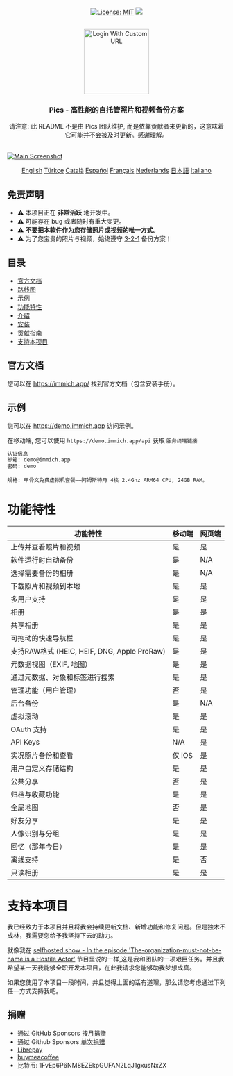 <p align="center"> 
  <br/>  
  <a href="https://opensource.org/licenses/MIT"><img src="https://img.shields.io/badge/license-MIT-green.svg?color=3F51B5&style=for-the-badge&label=License&logoColor=000000&labelColor=ececec" alt="License: MIT"></a>
  <a href="https://discord.gg/D8JsnBEuKb">
    <img src="https://img.shields.io/discord/979116623879368755.svg?label=Discord&logo=Discord&style=for-the-badge&logoColor=000000&labelColor=ececec" atl="Discord"/>
  </a>
  <br/>  
  <br/>   
</p>

<p align="center">
<img src="design/immich-logo.png" width="150" title="Login With Custom URL">
</p>
<h3 align="center">Pics - 高性能的自托管照片和视频备份方案</h3>
<p align="center">  
请注意: 此 README 不是由 Pics 团队维护, 而是依靠贡献者来更新的，这意味着它可能并不会被及时更新。感谢理解。
</p>
<br/>
<a href="https://immich.app">
<img src="design/immich-screenshots.png" title="Main Screenshot">
</a>
<br/>

<p align="center">
  <a href="README.md">English</a>
  <a href="README_tr_TR.md">Türkçe</a>
  <a href="README_ca_ES.md">Català</a>
  <a href="README_es_ES.md">Español</a>
  <a href="README_fr_FR.md">Français</a>
  <a href="README_nl_NL.md">Nederlands</a>
  <a href="README_ja_JP.md">日本語</a>
  <a href="README_it_IT.md">Italiano</a>
</p>


## 免责声明

- ⚠️ 本项目正在 **非常活跃** 地开发中。
- ⚠️ 可能存在 bug 或者随时有重大变更。
- ⚠️ **不要把本软件作为您存储照片或视频的唯一方式。**
- ⚠️ 为了您宝贵的照片与视频，始终遵守 [3-2-1](https://www.backblaze.com/blog/the-3-2-1-backup-strategy/) 备份方案！

## 目录

- [官方文档](https://immich.app/docs)
- [路线图](https://github.com/orgs/immich-app/projects/1)
- [示例](#示例)
- [功能特性](#功能特性)
- [介绍](https://immich.app/docs/overview/introduction)
- [安装](https://immich.app/docs/install/requirements)
- [贡献指南](https://immich.app/docs/overview/support-the-project)
- [支持本项目](#支持本项目)

## 官方文档

您可以在 https://immich.app/ 找到官方文档（包含安装手册）。

## 示例

您可以在 https://demo.immich.app  访问示例。

在移动端, 您可以使用 `https://demo.immich.app/api` 获取 `服务终端链接`

```bash title="示例认证信息"
认证信息
邮箱: demo@immich.app
密码: demo
```

```
规格: 甲骨文免费虚拟机套餐——阿姆斯特丹 4核 2.4Ghz ARM64 CPU, 24GB RAM。
```

# 功能特性

| 功能特性                                     | 移动端  | 网页端 |
| ------------------------------------------- | ------- | --- |
| 上传并查看照片和视频                         | 是     | 是 |
| 软件运行时自动备份                           | 是     | N/A |
| 选择需要备份的相册          | 是     | N/A |
| 下载照片和视频到本地        | 是     | 是 |
| 多用户支持                          | 是     | 是 |
| 相册                                       | 是     | 是 |
| 共享相册                               | 是     | 是 |
| 可拖动的快速导航栏   | 是     | 是 |
| 支持RAW格式 (HEIC, HEIF, DNG, Apple ProRaw) | 是     | 是 |
| 元数据视图（EXIF, 地图）                   | 是     | 是 |
| 通过元数据、对象和标签进行搜索  | 是     | 是  |
| 管理功能（用户管理）  | 否     | 是 |
| 后台备份                         | 是 | N/A |
| 虚拟滚动                             | 是     | 是 |
| OAuth 支持                               | 是     | 是 |
| API Keys|N/A|是|
| 实况照片备份和查看   | 仅 iOS     | 是 |
|用户自定义存储结构|是|是|
|公共分享|否|是|
|归档与收藏功能|是|是|
|全局地图|否|是|
|好友分享|是|是|
|人像识别与分组|是|是|
|回忆（那年今日）|是|是|
|离线支持|是|否|
|只读相册|是|是|

# 支持本项目

我已经致力于本项目并且将我会持续更新文档、新增功能和修复问题。但是独木不成林，我需要您给予我坚持下去的动力。

就像我在 [selfhosted.show - In the episode 'The-organization-must-not-be-name is a Hostile Actor'](https://selfhosted.show/79?t=1418) 节目里说的一样,这是我和团队的一项艰巨任务。并且我希望某一天我能够全职开发本项目，在此我请求您能够助我梦想成真。

如果您使用了本项目一段时间，并且觉得上面的话有道理，那么请您考虑通过下列任一方式支持我吧。

## 捐赠

- 通过 GitHub Sponsors [按月捐赠](https://github.com/sponsors/alextran1502)
- 通过 Github Sponsors [单次捐赠](https://github.com/sponsors/alextran1502?frequency=one-time&sponsor=alextran1502)
- [Librepay](https://liberapay.com/alex.tran1502/)
- [buymeacoffee](https://www.buymeacoffee.com/altran1502)
- 比特币: 1FvEp6P6NM8EZEkpGUFAN2LqJ1gxusNxZX
